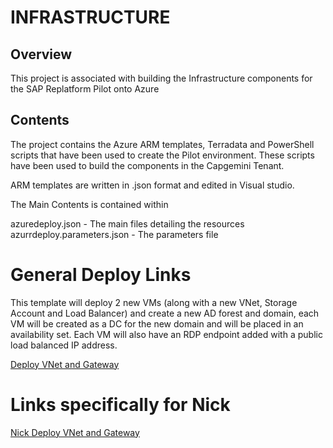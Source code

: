
# INFRASTRUCTURE

## Overview

This project is associated with building the Infrastructure components for the SAP Replatform Pilot onto Azure

## Contents

The project contains the Azure ARM templates, Terradata and PowerShell scripts that have been used to create the 
Pilot environment.  These scripts have been used to build the components in the Capgemini Tenant.

ARM templates are written in .json format and edited in Visual studio.

The Main Contents is contained within

azuredeploy.json - The main files detailing the resources
azurrdeploy.parameters.json - The parameters file

# General Deploy Links

This template will deploy 2 new VMs (along with a new VNet, Storage Account and Load Balancer) and create a new  AD forest and domain, each VM will be created as a DC for the new domain and will be placed in an availability set. Each VM will also have an RDP endpoint added with a public load balanced IP address.

<a href="https://portal.azure.com/#create/Microsoft.Template/uri/https%3A%2F%2Fraw.githubusercontent.com%2Fnikkh%2FSap30%2Fmaster%2Finfrastructure%2Fazuredeploy.json" target="_blank">
   Deploy VNet and Gateway 
</a>
<br>


# Links specifically for Nick

<a href="https://portal.azure.com/microsoft.onmicrosoft.com/#create/Microsoft.Template/uri/https%3A%2F%2Fraw.githubusercontent.com%2Fnikkh%2FSap30%2Fmaster%2Finfrastructure%2Fazuredeploy.json" target="_blank">
   Nick Deploy VNet and Gateway
</a>
